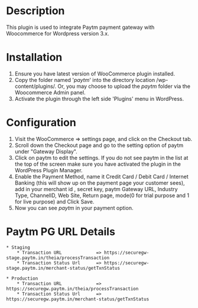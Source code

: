 # Description

This plugin is used to integrate Paytm payment gateway with Woocommerce for Wordpress version 3.x.

# Installation
 1. Ensure you have latest version of WooCommerce plugin installed.
 2. Copy the folder named '*paytm*' into the directory location /wp-content/plugins/. Or, you may choose to upload the *paytm* folder via the Woocommerce Admin panel.
 3. Activate the plugin through the left side 'Plugins' menu in WordPress.


# Configuration

 1. Visit the WooCommerce => settings page, and click on the Checkout tab.
 2. Scroll down the Checkout page and go to the setting option of paytm under "Gateway Display".
 3. Click on paytm to edit the settings. If you do not see paytm in the list at the top of the screen make sure you have activated the plugin in the WordPress Plugin Manager.
 4. Enable the Payment Method, name it Credit Card / Debit Card / Internet Banking (this will show up on the payment page your customer sees), add in your merchant id , secret key, paytm Gateway URL, Industry Type, ChannelID, Web Site, Return  page,   mode(0 for trial purpose and 1 for live purpose) and  Click Save.
 5. Now you can see *paytm* in your payment option.

# Paytm PG URL Details
	* Staging	
		* Transaction URL             => https://securegw-stage.paytm.in/theia/processTransaction
		* Transaction Status Url      => https://securegw-stage.paytm.in/merchant-status/getTxnStatus

	* Production
		* Transaction URL             => https://securegw.paytm.in/theia/processTransaction
		* Transaction Status Url      => https://securegw.paytm.in/merchant-status/getTxnStatus
